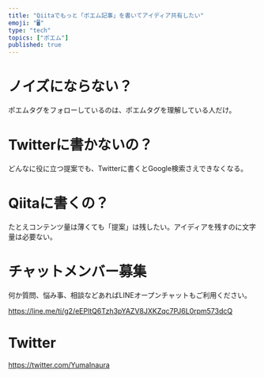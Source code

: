 ```yaml
---
title: "Qiitaでもっと「ポエム記事」を書いてアイディア共有したい"
emoji: "🖥"
type: "tech"
topics: ["ポエム"]
published: true
---
```


# ノイズにならない？

ポエムタグをフォローしているのは、ポエムタグを理解している人だけ。

# Twitterに書かないの？

どんなに役に立つ提案でも、Twitterに書くとGoogle検索さえできなくなる。

# Qiitaに書くの？

たとえコンテンツ量は薄くても「提案」は残したい。アイディアを残すのに文字量は必要ない。








<!-- Update From Qiita API -->

# チャットメンバー募集


何か質問、悩み事、相談などあればLINEオープンチャットもご利用ください。

https://line.me/ti/g2/eEPltQ6Tzh3pYAZV8JXKZqc7PJ6L0rpm573dcQ





# Twitter


https://twitter.com/YumaInaura


<!-- Update From Qiita API -->



